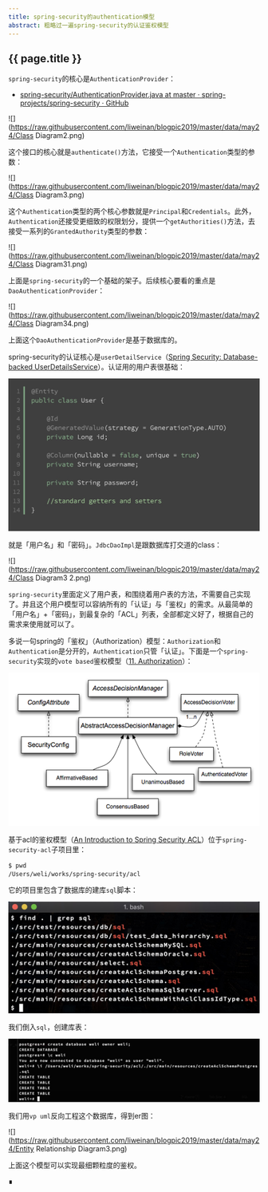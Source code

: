 ```yaml
---
title: spring-security的authentication模型
abstract: 粗略过一遍spring-security的认证鉴权模型
---
```


## {{ page.title }}

`spring-security`的核心是`AuthenticationProvider`：

* [spring-security/AuthenticationProvider.java at master · spring-projects/spring-security · GitHub](https://github.com/spring-projects/spring-security/blob/master/core/src/main/java/org/springframework/security/authentication/AuthenticationProvider.java)

![](https://raw.githubusercontent.com/liweinan/blogpic2019/master/data/may24/Class Diagram2.png)

这个接口的核心就是`authenticate()`方法，它接受一个`Authentication`类型的参数：

![](https://raw.githubusercontent.com/liweinan/blogpic2019/master/data/may24/Class Diagram3.png)

这个`Authentication`类型的两个核心参数就是`Principal`和`Credentials`。此外，`Authentication`还接受更细致的权限划分，提供一个`getAuthorities()`方法，去接受一系列的`GrantedAuthority`类型的参数：

![](https://raw.githubusercontent.com/liweinan/blogpic2019/master/data/may24/Class Diagram31.png)

上面是`spring-security`的一个基础的架子。后续核心要看的重点是`DaoAuthenticationProvider`：

![](https://raw.githubusercontent.com/liweinan/blogpic2019/master/data/may24/Class Diagram34.png)	

上面这个`DaoAuthenticationProvider`是基于数据库的。

spring-security的认证核心是`userDetailService`（[Spring Security: Database-backed UserDetailsService](https://www.baeldung.com/spring-security-authentication-with-a-database)）。认证用的用户表很基础：

![](https://raw.githubusercontent.com/liweinan/blogpic2019/master/data/may24/2D16EA20-873C-4715-8270-3ECC611F1E88.png)

就是「用户名」和「密码」。`JdbcDaoImpl`是跟数据库打交道的class：

![](https://raw.githubusercontent.com/liweinan/blogpic2019/master/data/may24/Class Diagram3 2.png)

`spring-security`里面定义了用户表，和围绕着用户表的方法，不需要自己实现了。并且这个用户模型可以容纳所有的「认证」与「鉴权」的需求。从最简单的「用户名」+「密码」，到最复杂的「ACL」列表，全部都定义好了，根据自己的需求来使用就可以了。

多说一句spring的「鉴权」（Authorization）模型：`Authorization`和`Authentication`是分开的，`Authentication`只管「认证」。下面是一个`spring-security`实现的`vote based`鉴权模型（[11. Authorization](https://docs.spring.io/spring-security/site/docs/current/reference/html/authorization.html)）：

![](https://raw.githubusercontent.com/liweinan/blogpic2019/master/data/may24/access-decision-voting.png)

基于acl的鉴权模型（[An Introduction to Spring Security ACL](https://www.baeldung.com/spring-security-acl)）位于`spring-security-acl`子项目里：

```bash
$ pwd
/Users/weli/works/spring-security/acl
```

它的项目里包含了数据库的建库`sql`脚本：

![](https://raw.githubusercontent.com/liweinan/blogpic2019/master/data/may24/FFC95E6D-6778-4AD8-9797-ECA0C4901C2A.png)

我们倒入`sql`，创建库表：

![](https://raw.githubusercontent.com/liweinan/blogpic2019/master/data/may24/28742AEA-3733-475A-B07A-3863D8A9021D.png)

我们用`vp uml`反向工程这个数据库，得到er图：

![](https://raw.githubusercontent.com/liweinan/blogpic2019/master/data/may24/Entity Relationship Diagram3.png)

上面这个模型可以实现最细颗粒度的鉴权。

∎

